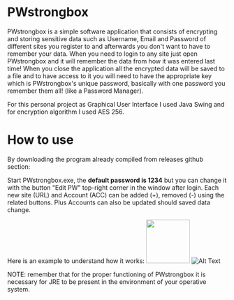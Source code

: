 # PWstrongbox
PWstrongbox is a simple software application that consists of encrypting and storing sensitive data such as Username, Email and Password of different sites you register to and afterwards you don't want to have to remember your data. When you need to login to any site just open PWstrongbox and it will remember the data from how it was entered last time! When you close the application all the encrypted data will be saved to a file and to have access to it you will need to have the appropriate key which is PWstrongbox's unique password, basically with one password you remember them all! (like a Password Manager).

For this personal project as Graphical User Interface I used Java Swing and for encryption algorithm I used AES 256.

# How to use

By downloading the program already compiled from releases github section:

Start PWstrongbox.exe, the **default password is 1234** but you can change it with the button "Edit PW" top-right corner in the window after login.
Each new site (URL) and Account (ACC) can be added (+), removed (-) using the related buttons. Plus Accounts can also be updated should saved data change.

Here is an example to understand how it works:
<img src="[https://i.imgur.com/ddxcNy3.gif" width="100" height="100" />
![Alt Text](https://i.imgur.com/ddxcNy3.gif)

NOTE: remember that for the proper functioning of PWstrongbox it is necessary for JRE to be present in the environment of your operative system.
